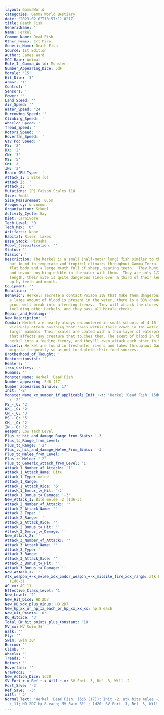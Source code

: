 ```yaml
---
layout: GammaWorld
categories: Gamma World Bestiary
date: '2023-02-07T18:57:12.021Z'
title: Death Fish
GenericName: ''
Name: Herkel
Common_Name: Dead Fish
Other_Names: Ert Pira
Generic_Name: Death Fish
Source: 1st Edition
Author: James Ward
MCC Race: Animal
Role_In_Gamma_World: Monster
Number_Appearing_Dice: 5d6
Morale: '15'
Hit_Dice: '3'
Armor: '1'
Control: ''
Sensors: ''
Power: ''
Land_Speed: ''
Air_Speed: ''
Water_Speed: '24'
Burrowing_Speed: ''
Climbing_Speed: ''
Wheeled_Speed: ''
Tread_Speed: ''
Rotors_Speed: ''
Hoverfan_Speed: ''
Gav_Pod_Speed: ''
PS: '2'
DX: '2'
CN: '3'
MS: '5'
CH: '2'
IN: '2'
Brain-CPU Type: ''
Attack_1: 1 Bite (6)
Attack_2: ''
Attack_3: ''
Mutations: (P) Poison Scales I18
Size: Small
Size_Measurement: 0.5m
Frequency: Uncommon
Organization: School
Activity_Cycle: Day
Diet: Carnivore
Tech_Level: '0'
Tech_Max: '0'
Artifacts: None
Habitat: River, Lakes
Base_Stock: Piranha
Robot_Classification: ''
Status: ''
Mission: ''
Description: The herkel is a small (half-meter long) fish similar to the piranha,
  but found in temperate and tropical climates throughout Gamma Terra. It has a relatively
  flat body and a large mouth full of sharp, tearing teeth.  They hunt in schools
  and devour anything edible in the water with them.  They are only 1/2 a meter in
  length, their bite is quite dangerous since over a third of their length is taken
  up by teeth and mouth.
Equipment: ''
Reactions: ''
Behavior: Herkels secrete a contact Poison I18 that make them dangerous to touch.  If
  a large amount of blood is present in the water, there is a 30% chance that the
  group will break into a feeding frenzy.  They will attack the closest living creature,
  including other Herkels, and they pass all Morale checks.
Repair_and_Healing: ''
New_Description: ''
Combat: Herkel are nearly always encountered in small schools of 4-16 (4d4). They
  viciously attack anything that comes within their reach in the water, particularly
  larger mammals. Their scales are coated with a thin layer of waterproof neurotoxin
  that affects any creature that touches them. The scent of blood in the water drives
  herkel into a feeding frenzy, and they'll even attack each other in such cases.
Society: Herkel are found in freshwater rivers and lakes throughout Gamma Terra. They
  migrate frequently so as not to deplete their food sources.
Brotherhood_of_Thought: ''
Restorationsist: ''
Healers: ''
Iron_Society: ''
Humans: ''
Monster_Name: Herkel 'Dead Fish'
Number_appearing: 5d6 (17)
Number_appearing_Single: '17'
Init: '-2'
Monster_Name_xx_number_if_applicable_Init_+-x: "Herkel 'Dead Fish' (5d6 (17)): Init\
  \ -2"
PS_-_C: '2'
DX_-_C: '2'
CN_-_C: '3'
MS_-_C: '5'
CH_-_C: '2'
IN_-_C: '2'
Weapon: Low Tech Level
Plus_to_hit_and_damage_Range_from_Stats: '-3'
Plus_to_Range_from_Level: ''
Plus_to_Range: '-2'
Plus_to_hit_and_damage_Melee_From_Stats: '-3'
Plus_to_Melee_from_Level: ''
Plus_to_Melee: '-2'
Plus_to_Generic_Attack_from_Level: '1'
Attack_1_Number_of_Attacks: '1'
Attack_1_Attack_Name: Bite
Attack_1_Type: melee
Attack_1_Range: ''
Attack_1_Attack_Dice: '6'
Attack_1_Bonus_to_Hit: '-2'
Attack_1_Bonus_to_Damage: '-3'
New_Attack_1: Bite melee -2 (1d6-3)
Attack_2_Number_of_Attacks: ''
Attack_2_Attack_Name: ''
Attack_2_Type: ''
Attack_2_Range: ''
Attack_2_Attack_Dice: ''
Attack_2_Bonus_to_Hit: ''
Attack_2_Bonus_to_Damage: ''
New_Attack_2: ''
Attack_3_Number_of_Attacks: ''
Attack_3_Attack_Name: ''
Attack_3_Type: ''
Attack_3_Range: ''
Attack_3_Attack_Dice: ''
Attack_3_Bonus_to_Hit: ''
Attack_3_Bonus_to_Damage: ''
New_Attack_3: ''
Atk_weapon_+-x_melee_xdx_andor_weapon_+-x_missile_fire_xdx_range: atk bite melee -2
  (1d6-3)
AC_xx: AC 11
Effective_Class_Level: '1'
New_Level: '2'
New_Hit_Dice: HD 2D7
New_HD_xdx_plus_minus: HD 2D7
New_hp_xx_or_hp_xx_each_or_hp_xx_xx_xx: hp 8 each
New_Hit_Points: '8'
D6_Hitdice: '3'
Total_GW_hit_points_plus_Constant: '18'
MV_xx: MV Swim 30'
Walk: ''
Fly: ''
Swim: Swim 30'
Burrow: ''
Climb: ''
Wheels: ''
Treads: ''
Rotors: ''
Hoverfans: ''
GravPods: ''
New_Action_Dice: 1d20
SV_Fort_+-x_Ref_+-x_Will_+-x: SV Fort -3, Ref -3, Will -2
Fort_Save: '-3'
Ref_Save: '-3'
Will: '-2'
Normal_Text: "Herkel 'Dead Fish' (5d6 (17)): Init -2; atk bite melee -2 (1d6-3); AC\
  \ 11; HD 2D7 hp 8 each; MV Swim 30' ; 1d20; SV Fort -3, Ref -3, Will -2"
...
```

